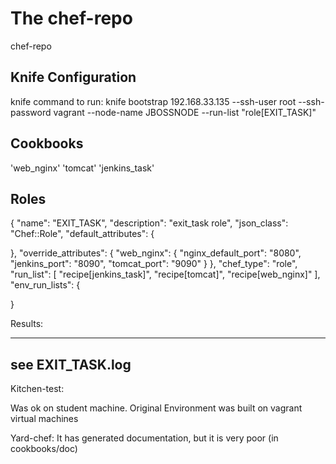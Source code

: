 The chef-repo
===============
chef-repo

Knife Configuration
-------------------
knife command to run:
knife bootstrap 192.168.33.135 --ssh-user root --ssh-password vagrant --node-name JBOSSNODE --run-list "role[EXIT_TASK]"

Cookbooks
---------
'web_nginx'
'tomcat'
'jenkins_task'

Roles
-----
{
  "name": "EXIT_TASK",
  "description": "exit_task role",
  "json_class": "Chef::Role",
  "default_attributes": {

  },
  "override_attributes": {
    "web_nginx": {
      "nginx_default_port": "8080",
      "jenkins_port": "8090",
      "tomcat_port": "9090"
    }
  },
  "chef_type": "role",
  "run_list": [
    "recipe[jenkins_task]",
    "recipe[tomcat]",
    "recipe[web_nginx]"
  ],
  "env_run_lists": {

  }

Results:
_ _ _ _
see EXIT_TASK.log
------

Kitchen-test:

Was ok on student machine.
Original Environment was built on vagrant virtual machines

Yard-chef:
It has generated documentation, but it is very poor (in cookbooks/doc)






